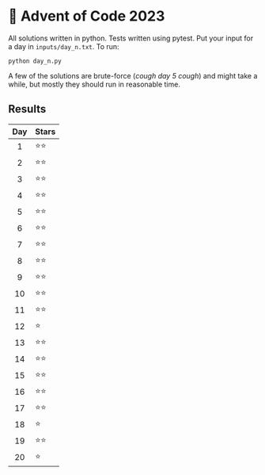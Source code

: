 # 🎄 Advent of Code 2023
All solutions written in python. Tests written using pytest. Put your input for a day in `inputs/day_n.txt`. To run:
```
python day_n.py
```
A few of the solutions are brute-force (*cough day 5 cough*) and might take a while, but mostly they should run in reasonable time.
## Results

| Day | Stars |
| :-: | :--- |
| 1   | ⭐⭐ |
| 2   | ⭐⭐ |
| 3   | ⭐⭐ |
| 4   | ⭐⭐ |
| 5   | ⭐⭐ |
| 6   | ⭐⭐ |
| 7   | ⭐⭐ |
| 8   | ⭐⭐ |
| 9   | ⭐⭐ |
| 10  | ⭐⭐ |
| 11  | ⭐⭐ |
| 12  | ⭐   |
| 13  | ⭐⭐ |
| 14  | ⭐⭐ |
| 15  | ⭐⭐ |
| 16  | ⭐⭐ |
| 17  | ⭐⭐ |
| 18  | ⭐   |
| 19  | ⭐⭐ |
| 20  | ⭐   |
